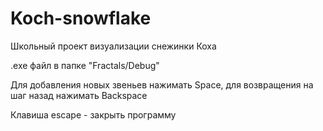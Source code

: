 # Koch-snowflake
Школьный проект визуализации снежинки Коха

.exe файл в папке "Fractals/Debug"

Для добавления новых звеньев нажимать Space, для возвращения на шаг назад нажимать Backspace

Клавиша escape - закрыть программу

